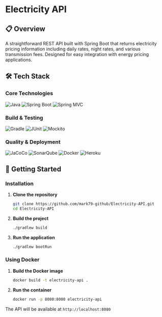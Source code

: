 # Electricity API

## 📋 Overview

A straightforward REST API built with Spring Boot that returns electricity pricing information including daily rates, night rates, and various transmission fees. Designed for easy integration with energy pricing applications.
## 🛠️ Tech Stack

### Core Technologies
![Java](https://img.shields.io/badge/Java-21-orange?style=flat-square&logo=openjdk&logoColor=white)
![Spring Boot](https://img.shields.io/badge/Spring%20Boot-3.5.5-brightgreen?style=flat-square&logo=springboot&logoColor=white)
![Spring MVC](https://img.shields.io/badge/Spring%20MVC-Framework-brightgreen?style=flat-square&logo=spring&logoColor=white)

### Build & Testing
![Gradle](https://img.shields.io/badge/Gradle-Build%20Tool-02303A?style=flat-square&logo=gradle&logoColor=white)
![JUnit](https://img.shields.io/badge/JUnit-Testing-25A162?style=flat-square&logo=junit5&logoColor=white)
![Mockito](https://img.shields.io/badge/Mockito-5.2.0-yellow?style=flat-square&logo=mockito&logoColor=white)

### Quality & Deployment
![JaCoCo](https://img.shields.io/badge/JaCoCo-Coverage-red?style=flat-square&logo=java&logoColor=white)
![SonarQube](https://img.shields.io/badge/SonarQube-Quality-4E9BCD?style=flat-square&logo=sonarqube&logoColor=white)
![Docker](https://img.shields.io/badge/Docker-Containerization-2496ED?style=flat-square&logo=docker&logoColor=white)
![Heroku](https://img.shields.io/badge/Heroku-Deployment-430098?style=flat-square&logo=heroku&logoColor=white)

## 🚀 Getting Started

### Installation

1. **Clone the repository**
   ```bash
   git clone https://github.com/mark79-github/Electricity-API.git
   cd Electricity-API
   ```

2. **Build the project**
   ```bash
   ./gradlew build
   ```

3. **Run the application**
   ```bash
   ./gradlew bootRun
   ```

### Using Docker

1. **Build the Docker image**
   ```bash
   docker build -t electricity-api .
   ```

2. **Run the container**
   ```bash
   docker run -p 8080:8080 electricity-api
   ```

The API will be available at `http://localhost:8080`
   